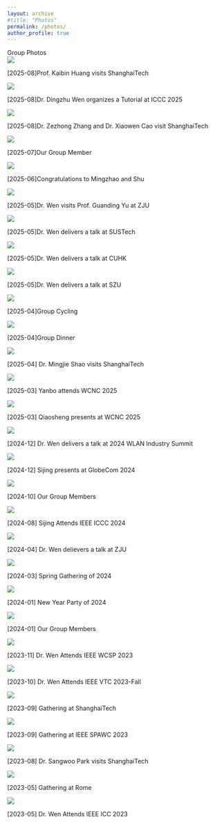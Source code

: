 ```yaml
---
layout: archive
#title: "Photos"
permalink: /photos/
author_profile: true
---
```


<link rel="stylesheet" href="/css/customized-stylesheet.css">

<!-- img src="/images/NewYearParty2024.jpg" alt="New Year Party of 2024" width=400> <img src="/images/GatheringwithUndergraduates.jpg" alt="Spring Gathering of 2024" width=400 -->

<div class="content-framework">

<!-- HOW TO USE: add items like this with paths and titles, and pre-defined style will be applied on them automatically, making them well arranged -->

  <div class="cat">Group Photos</div>

  <div class="photo-photo">
    <img src="/images/Huang_ShanghaiTech.jpg">
    <p>[2025-08]Prof. Kaibin Huang visits ShanghaiTech</p>
  </div>

  <div class="photo-photo">
    <img src="/images/Wen_ICCC2.jpg">
    <p>[2025-08]Dr. Dingzhu Wen organizes a Tutorial at ICCC 2025</p>
  </div>

  <div class="photo-photo">
    <img src="/images/Zhang_Cao_ShanghaiTech2.jpg">
    <p>[2025-08]Dr. Zezhong Zhang and Dr. Xiaowen Cao visit ShanghaiTech</p>
  </div>

  <div class="photo-photo">
    <img src="/images/SIST-1合照4.jpg">
    <p>[2025-07]Our Group Member</p>
  </div>

  <div class="photo-photo">
    <img src="/images/Mingzhao_and_Shu_Graduation-1.jpg">
    <p>[2025-06]Congratulations to Mingzhao and Shu</p>
  </div>

  <div class="photo-photo">
    <img src="/images/Wen_ZJU.jpg">
    <p>[2025-05]Dr. Wen visits Prof. Guanding Yu at ZJU</p>
  </div>

  <div class="photo-photo">
    <img src="/images/Wen_SUSTech.jpg">
    <p>[2025-05]Dr. Wen delivers a talk at SUSTech</p>
  </div>

  <div class="photo-photo">
    <img src="/images/Wen_CUHK.jpg">
    <p>[2025-05]Dr. Wen delivers a talk at CUHK</p>
  </div>

  <div class="photo-photo">
    <img src="/images/Wen_SZU.jpg">
    <p>[2025-05]Dr. Wen delivers a talk at SZU</p>
  </div>

  <div class="photo-photo">
    <img src="/images/GroupCycling.jpeg">
    <p>[2025-04]Group Cycling</p>
  </div>

  <div class="photo-photo">
    <img src="/images/GroupDinner.jpeg">
    <p>[2025-04]Group Dinner</p>
  </div>
  
  <div class="photo-photo">
    <img src="/images/MingjieShao.jpg">
    <p>[2025-04] Dr. Mingjie Shao visits ShanghaiTech</p>
  </div>

  <div class="photo-photo">
    <img src="/images/yanboWCNC2025.jpg">
    <p>[2025-03] Yanbo attends WCNC 2025</p>
  </div>

  <div class="photo-photo">
    <img src="/images/qiaoshengWCNC2025.jpg">
    <p>[2025-03] Qiaosheng presents at WCNC 2025</p>
  </div>
  
  <div class="photo-photo">
    <img src="/images/Wen_WAA.jpg">
    <p>[2024-12] Dr. Wen delivers a talk at 2024 WLAN Industry Summit</p>
  </div>

  <div class="photo-photo">
    <img src="/images/Sijing_GC.jpg">
    <p>[2024-12] Sijing presents at GlobeCom 2024</p>
  </div>
  
  <div class="photo-photo">
    <img src="/images/GroupMember2410.jpg">
    <p>[2024-10] Our Group Members</p>
  </div>

  <div class="photo-photo">
    <img src="/images/Sijing_ICCC_2024.jpg">
    <p>[2024-08] Sijing Attends IEEE ICCC 2024</p>
  </div>

  <div class="photo-photo">
    <img src="/images/Talk_at_ZJU.jpg">
    <p>[2024-04] Dr. Wen delievers a talk at ZJU</p>
  </div>
  
  <div class="photo-photo">
    <img src="/images/GatheringwithUndergraduates.jpg">
    <p>[2024-03] Spring Gathering of 2024</p>
  </div>

  
  <div class="photo-photo">
    <img src="/images/NewYearParty2024.jpg">
    <p>[2024-01] New Year Party of 2024</p>
  </div>

  <div class="photo-photo">
    <img src="/images/group-members-23-24.jpg">
    <p>[2024-01] Our Group Members</p>
  </div>

  <div class="photo-photo">
    <img src="/images/WCSP2023.jpg">
    <p>[2023-11] Dr. Wen Attends IEEE WCSP 2023</p>
  </div>

  <div class="photo-photo">
    <img src="/images/VTC2023Fall.jpg">
    <p>[2023-10] Dr. Wen Attends IEEE VTC 2023-Fall</p>
  </div>

  <div class="photo-photo">
    <img src="/images/WirelessSHT.jpg">
    <p>[2023-09] Gathering at ShanghaiTech</p>
  </div>

  <div class="photo-photo">
    <img src="/images/SPAWC.jpg">
    <p>[2023-09] Gathering at IEEE SPAWC 2023</p>
  </div>

  <div class="photo-photo">
    <img src="/images/Sangwoo.jpg">
    <p>[2023-08] Dr. Sangwoo Park visits ShanghaiTech</p>
  </div>

  <div class="photo-photo">
    <img src="/images/GateringatRome.jpg">
    <p>[2023-05] Gathering at Rome</p>
  </div>

  <div class="photo-photo">
    <img src="/images/ICC2023.jpg">
    <p>[2023-05] Dr. Wen Attends IEEE ICC 2023</p>
  </div>

  






</div>
